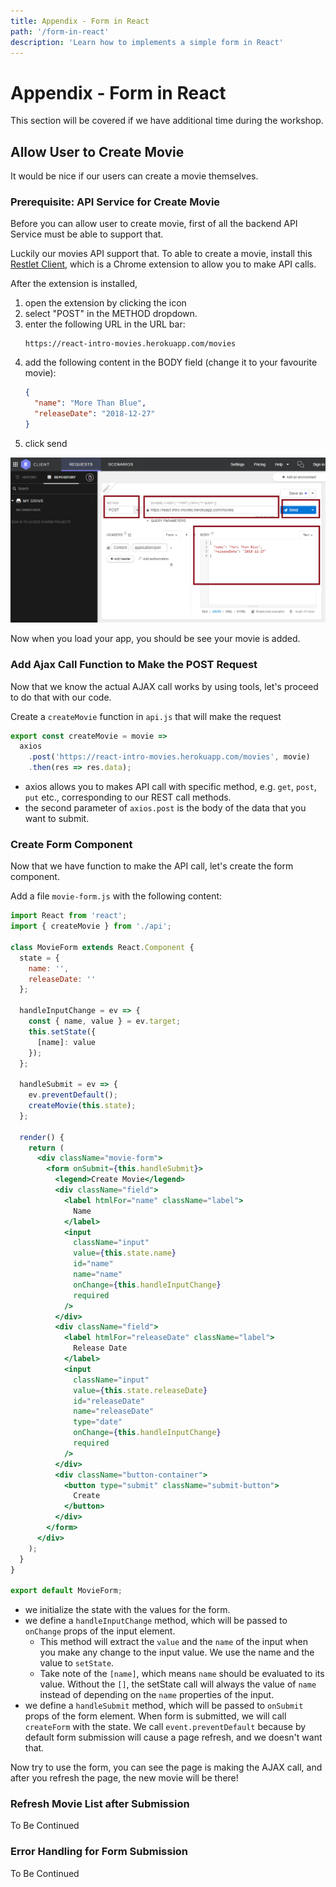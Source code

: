 ```yaml
---
title: Appendix - Form in React
path: '/form-in-react'
description: 'Learn how to implements a simple form in React'
---
```


# Appendix - Form in React

This section will be covered if we have additional time during the workshop.

## Allow User to Create Movie

It would be nice if our users can create a movie themselves.

### Prerequisite: API Service for Create Movie

Before you can allow user to create movie, first of all the backend API Service must be able to support that.

Luckily our movies API support that. To able to create a movie, install this [Restlet Client][restlet-client], which is a Chrome extension to allow you to make API calls.

After the extension is installed,

1. open the extension by clicking the icon
1. select "POST" in the METHOD dropdown.
1. enter the following URL in the URL bar:
   ```
   https://react-intro-movies.herokuapp.com/movies
   ```
1. add the following content in the BODY field (change it to your favourite movie):
   ```json
   {
     "name": "More Than Blue",
     "releaseDate": "2018-12-27"
   }
   ```
1. click send

![screenshot of Restlet Client](restlet-client.png)

Now when you load your app, you should be see your movie is added.

### Add Ajax Call Function to Make the POST Request

Now that we know the actual AJAX call works by using tools, let's proceed to do that with our code.

Create a `createMovie` function in `api.js` that will make the request

```js
export const createMovie = movie =>
  axios
    .post('https://react-intro-movies.herokuapp.com/movies', movie)
    .then(res => res.data);
```

- axios allows you to makes API call with specific method, e.g. `get`, `post`, `put` etc., corresponding to our REST call methods.
- the second parameter of `axios.post` is the body of the data that you want to submit.

### Create Form Component

Now that we have function to make the API call, let's create the form component.

Add a file `movie-form.js` with the following content:

```jsx
import React from 'react';
import { createMovie } from './api';

class MovieForm extends React.Component {
  state = {
    name: '',
    releaseDate: ''
  };

  handleInputChange = ev => {
    const { name, value } = ev.target;
    this.setState({
      [name]: value
    });
  };

  handleSubmit = ev => {
    ev.preventDefault();
    createMovie(this.state);
  };

  render() {
    return (
      <div className="movie-form">
        <form onSubmit={this.handleSubmit}>
          <legend>Create Movie</legend>
          <div className="field">
            <label htmlFor="name" className="label">
              Name
            </label>
            <input
              className="input"
              value={this.state.name}
              id="name"
              name="name"
              onChange={this.handleInputChange}
              required
            />
          </div>
          <div className="field">
            <label htmlFor="releaseDate" className="label">
              Release Date
            </label>
            <input
              className="input"
              value={this.state.releaseDate}
              id="releaseDate"
              name="releaseDate"
              type="date"
              onChange={this.handleInputChange}
              required
            />
          </div>
          <div className="button-container">
            <button type="submit" className="submit-button">
              Create
            </button>
          </div>
        </form>
      </div>
    );
  }
}

export default MovieForm;
```

- we initialize the state with the values for the form.
- we define a `handleInputChange` method, which will be passed to `onChange` props of the input element.
  - This method will extract the `value` and the `name` of the input when you make any change to the input value. We use the name and the value to `setState`.
  - Take note of the `[name]`, which means `name` should be evaluated to its value. Without the `[]`, the setState call will always the value of `name` instead of depending on the `name` properties of the input.
- we define a `handleSubmit` method, which will be passed to `onSubmit` props of the form element. When form is submitted, we will call `createForm` with the state. We call `event.preventDefault` because by default form submission will cause a page refresh, and we doesn't want that.

Now try to use the form, you can see the page is making the AJAX call, and after you refresh the page, the new movie will be there!

### Refresh Movie List after Submission

To Be Continued

### Error Handling for Form Submission

To Be Continued

[restlet-client]: https://chrome.google.com/webstore/detail/restlet-client-rest-api-t/aejoelaoggembcahagimdiliamlcdmfm?hl=en
